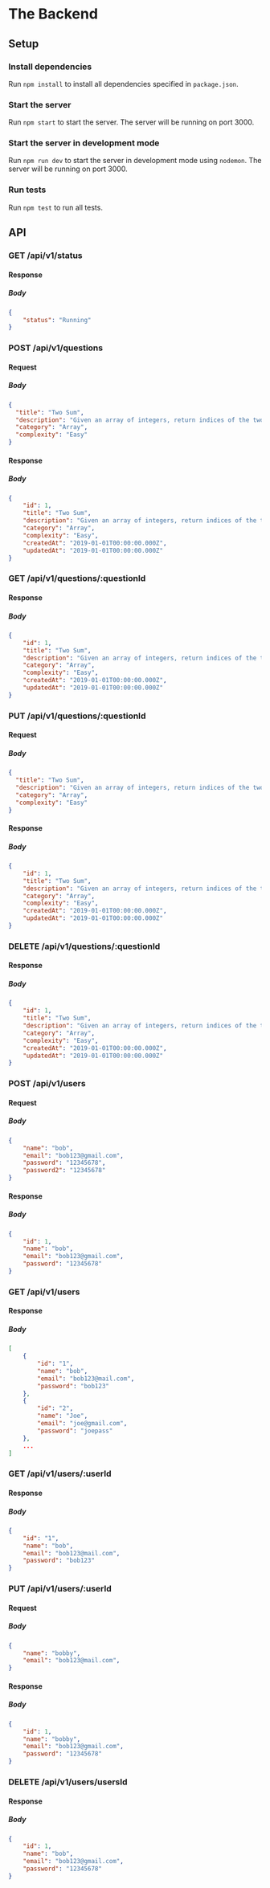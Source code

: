# The Backend

## Setup

### Install dependencies

Run `npm install` to install all dependencies specified in `package.json`.

### Start the server

Run `npm start` to start the server. The server will be running on port 3000.

### Start the server in development mode

Run `npm run dev` to start the server in development mode using `nodemon`. The server will be running on port 3000.

### Run tests

Run `npm test` to run all tests.

## API

### GET /api/v1/status

#### Response

##### Body

```json
{
    "status": "Running"
}
```

### POST /api/v1/questions

#### Request

##### Body

```json
{
  "title": "Two Sum",
  "description": "Given an array of integers, return indices of the two numbers such that they add up to a specific target.",
  "category": "Array",
  "complexity": "Easy"
}
```

#### Response

##### Body

```json
{
    "id": 1,
    "title": "Two Sum",
    "description": "Given an array of integers, return indices of the two numbers such that they add up to a specific target.",
    "category": "Array",
    "complexity": "Easy",
    "createdAt": "2019-01-01T00:00:00.000Z",
    "updatedAt": "2019-01-01T00:00:00.000Z"
}
```

### GET /api/v1/questions/:questionId

#### Response

##### Body

```json
{
    "id": 1,
    "title": "Two Sum",
    "description": "Given an array of integers, return indices of the two numbers such that they add up to a specific target.",
    "category": "Array",
    "complexity": "Easy",
    "createdAt": "2019-01-01T00:00:00.000Z",
    "updatedAt": "2019-01-01T00:00:00.000Z"
}
```

### PUT /api/v1/questions/:questionId

#### Request

##### Body

```json
{
  "title": "Two Sum",
  "description": "Given an array of integers, return indices of the two numbers such that they add up to a specific target.",
  "category": "Array",
  "complexity": "Easy"
}
```

#### Response

##### Body

```json
{
    "id": 1,
    "title": "Two Sum",
    "description": "Given an array of integers, return indices of the two numbers such that they add up to a specific target.",
    "category": "Array",
    "complexity": "Easy",
    "createdAt": "2019-01-01T00:00:00.000Z",
    "updatedAt": "2019-01-01T00:00:00.000Z"
}
```

### DELETE /api/v1/questions/:questionId

#### Response

##### Body

```json
{
    "id": 1,
    "title": "Two Sum",
    "description": "Given an array of integers, return indices of the two numbers such that they add up to a specific target.",
    "category": "Array",
    "complexity": "Easy",
    "createdAt": "2019-01-01T00:00:00.000Z",
    "updatedAt": "2019-01-01T00:00:00.000Z"
}
```

### POST /api/v1/users

#### Request

##### Body

```json
{
    "name": "bob", 
    "email": "bob123@gmail.com", 
    "password": "12345678", 
    "password2": "12345678"
}
```

#### Response

##### Body

```json
{
    "id": 1, 
    "name": "bob", 
    "email": "bob123@gmail.com", 
    "password": "12345678"
}
```

### GET /api/v1/users

#### Response

##### Body

```json
[
    {
        "id": "1",
        "name": "bob",
        "email": "bob123@mail.com",
        "password": "bob123"
    },
    {
        "id": "2",
        "name": "Joe",
        "email": "joe@gmail.com",
        "password": "joepass"
    },
    ...
]
```

### GET /api/v1/users/:userId

#### Response

##### Body

```json
{
    "id": "1",
    "name": "bob",
    "email": "bob123@mail.com",
    "password": "bob123"
}
```

### PUT /api/v1/users/:userId

#### Request

##### Body

```json
{
    "name": "bobby",
    "email": "bob123@mail.com",
}
```

#### Response

##### Body

```json
{
    "id": 1, 
    "name": "bobby", 
    "email": "bob123@gmail.com", 
    "password": "12345678"
}
```

### DELETE /api/v1/users/usersId

#### Response

##### Body

```json
{
    "id": 1, 
    "name": "bob", 
    "email": "bob123@gmail.com", 
    "password": "12345678"
}
```